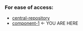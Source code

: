 ### For ease of access:

- [central-repository](https://github.com/MaxFogwall/central-repository)
- [component-1](https://github.com/MaxFogwall/component-1) <- YOU ARE HERE